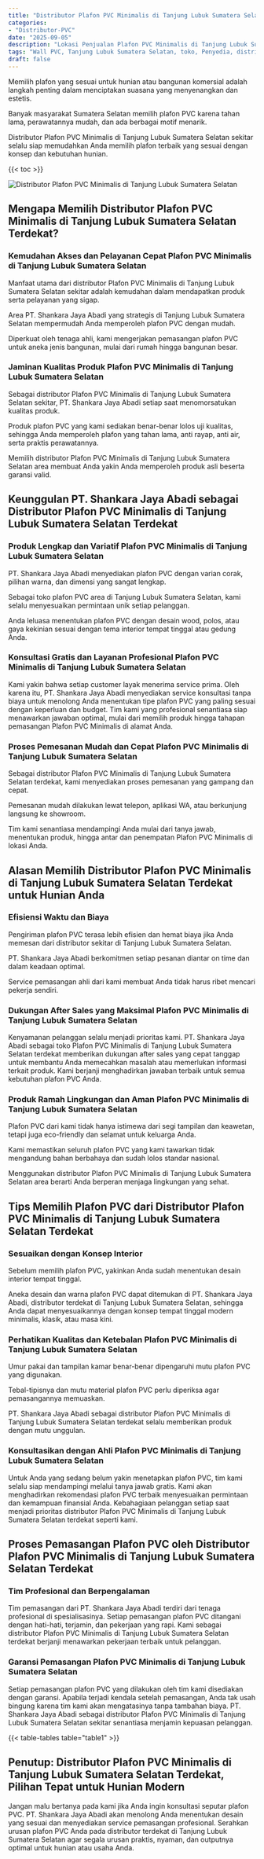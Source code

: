 ```yaml
---
title: "Distributor Plafon PVC Minimalis di Tanjung Lubuk Sumatera Selatan"
categories: 
- "Distributor-PVC"
date: "2025-09-05"
description: "Lokasi Penjualan Plafon PVC Minimalis di Tanjung Lubuk Sumatera Selatan untuk tempat tinggal, office, dan ritel. Produk unggulan, pilihan motif, variasi warna modern, beserta jasa instalasi ditangani oleh teknisi ahli serta kepastian resmi!|Servis penyediaan Plafon PVC Minimalis di Tanjung Lubuk Sumatera Selatan untuk kebutuhan tempat tinggal, perkantoran, atau gerai, beserta material unggulan dan penempatan oleh tim berpengalaman serta garansi resmi.|Pilihan Plafon PVC Minimalis di Tanjung Lubuk Sumatera Selatan yang terpercaya untuk hunian, perkantoran, serta toko, dengan panel unggulan dan penempatan ditangani oleh teknisi berpengalaman dan jaminan resmi.|Distribusi Plafon PVC Minimalis di Tanjung Lubuk Sumatera Selatan untuk tempat tinggal, perkantoran, dan ritel, dengan produk berkualitas dan instalasi ditangani oleh tim ahli, dilengkapi beserta kepastian resmi.}"
tags: "Wall PVC, Tanjung Lubuk Sumatera Selatan, toko, Penyedia, distributor"
draft: false
---
```


Memilih plafon yang sesuai untuk hunian atau bangunan komersial adalah langkah penting dalam menciptakan suasana yang menyenangkan dan estetis.

Banyak masyarakat Sumatera Selatan memilih plafon PVC karena tahan lama, perawatannya mudah, dan ada berbagai motif menarik.

Distributor Plafon PVC Minimalis di Tanjung Lubuk Sumatera Selatan sekitar selalu siap memudahkan Anda memilih plafon terbaik yang sesuai dengan konsep dan kebutuhan hunian.

{{< toc >}}

![Distributor Plafon PVC Minimalis di Tanjung Lubuk Sumatera Selatan](/images/Distributor-PVC/Distributor-Plafon-PVC-Minimalis-di-Tanjung-Lubuk-Sumatera-Selatan.png)


## Mengapa Memilih Distributor Plafon PVC Minimalis di Tanjung Lubuk Sumatera Selatan Terdekat?

### Kemudahan Akses dan Pelayanan Cepat Plafon PVC Minimalis di Tanjung Lubuk Sumatera Selatan

Manfaat utama dari distributor Plafon PVC Minimalis di Tanjung Lubuk Sumatera Selatan sekitar adalah kemudahan dalam mendapatkan produk serta pelayanan yang sigap.

Area PT. Shankara Jaya Abadi yang strategis di Tanjung Lubuk Sumatera Selatan mempermudah Anda memperoleh plafon PVC dengan mudah.

Diperkuat oleh tenaga ahli, kami mengerjakan pemasangan plafon PVC untuk aneka jenis bangunan, mulai dari rumah hingga bangunan besar.

### Jaminan Kualitas Produk Plafon PVC Minimalis di Tanjung Lubuk Sumatera Selatan

Sebagai distributor Plafon PVC Minimalis di Tanjung Lubuk Sumatera Selatan sekitar, PT. Shankara Jaya Abadi setiap saat menomorsatukan kualitas produk.

Produk plafon PVC yang kami sediakan benar-benar lolos uji kualitas, sehingga Anda memperoleh plafon yang tahan lama, anti rayap, anti air, serta praktis perawatannya.

Memilih distributor Plafon PVC Minimalis di Tanjung Lubuk Sumatera Selatan area membuat Anda yakin Anda memperoleh produk asli beserta garansi valid.

## Keunggulan PT. Shankara Jaya Abadi sebagai Distributor Plafon PVC Minimalis di Tanjung Lubuk Sumatera Selatan Terdekat

### Produk Lengkap dan Variatif Plafon PVC Minimalis di Tanjung Lubuk Sumatera Selatan

PT. Shankara Jaya Abadi menyediakan plafon PVC dengan varian corak, pilihan warna, dan dimensi yang sangat lengkap.

Sebagai toko plafon PVC area di Tanjung Lubuk Sumatera Selatan, kami selalu menyesuaikan permintaan unik setiap pelanggan.

Anda leluasa menentukan plafon PVC dengan desain wood, polos, atau gaya kekinian sesuai dengan tema interior tempat tinggal atau gedung Anda.

### Konsultasi Gratis dan Layanan Profesional Plafon PVC Minimalis di Tanjung Lubuk Sumatera Selatan

Kami yakin bahwa setiap customer layak menerima service prima. Oleh karena itu, PT. Shankara Jaya Abadi menyediakan service konsultasi tanpa biaya untuk menolong Anda menentukan tipe plafon PVC yang paling sesuai dengan keperluan dan budget. Tim kami yang profesional senantiasa siap menawarkan jawaban optimal, mulai dari memilih produk hingga tahapan pemasangan Plafon PVC Minimalis di alamat Anda.

### Proses Pemesanan Mudah dan Cepat Plafon PVC Minimalis di Tanjung Lubuk Sumatera Selatan

Sebagai distributor Plafon PVC Minimalis di Tanjung Lubuk Sumatera Selatan terdekat, kami menyediakan proses pemesanan yang gampang dan cepat.

Pemesanan mudah dilakukan lewat telepon, aplikasi WA, atau berkunjung langsung ke showroom.

Tim kami senantiasa mendampingi Anda mulai dari tanya jawab, menentukan produk, hingga antar dan penempatan Plafon PVC Minimalis di lokasi Anda.

## Alasan Memilih Distributor Plafon PVC Minimalis di Tanjung Lubuk Sumatera Selatan Terdekat untuk Hunian Anda

### Efisiensi Waktu dan Biaya

Pengiriman plafon PVC terasa lebih efisien dan hemat biaya jika Anda memesan dari distributor sekitar di Tanjung Lubuk Sumatera Selatan.

PT. Shankara Jaya Abadi berkomitmen setiap pesanan diantar on time dan dalam keadaan optimal.

Service pemasangan ahli dari kami membuat Anda tidak harus ribet mencari pekerja sendiri.

### Dukungan After Sales yang Maksimal Plafon PVC Minimalis di Tanjung Lubuk Sumatera Selatan

Kenyamanan pelanggan selalu menjadi prioritas kami. PT. Shankara Jaya Abadi sebagai toko Plafon PVC Minimalis di Tanjung Lubuk Sumatera Selatan terdekat memberikan dukungan after sales yang cepat tanggap untuk membantu Anda memecahkan masalah atau memerlukan informasi terkait produk. Kami berjanji menghadirkan jawaban terbaik untuk semua kebutuhan plafon PVC Anda.

### Produk Ramah Lingkungan dan Aman Plafon PVC Minimalis di Tanjung Lubuk Sumatera Selatan

Plafon PVC dari kami tidak hanya istimewa dari segi tampilan dan keawetan, tetapi juga eco-friendly dan selamat untuk keluarga Anda.

Kami memastikan seluruh plafon PVC yang kami tawarkan tidak mengandung bahan berbahaya dan sudah lolos standar nasional.

Menggunakan distributor Plafon PVC Minimalis di Tanjung Lubuk Sumatera Selatan area berarti Anda berperan menjaga lingkungan yang sehat.

## Tips Memilih Plafon PVC dari Distributor Plafon PVC Minimalis di Tanjung Lubuk Sumatera Selatan Terdekat

### Sesuaikan dengan Konsep Interior

Sebelum memilih plafon PVC, yakinkan Anda sudah menentukan desain interior tempat tinggal.

Aneka desain dan warna plafon PVC dapat ditemukan di PT. Shankara Jaya Abadi, distributor terdekat di Tanjung Lubuk Sumatera Selatan, sehingga Anda dapat menyesuaikannya dengan konsep tempat tinggal modern minimalis, klasik, atau masa kini.

### Perhatikan Kualitas dan Ketebalan Plafon PVC Minimalis di Tanjung Lubuk Sumatera Selatan

Umur pakai dan tampilan kamar benar-benar dipengaruhi mutu plafon PVC yang digunakan.

Tebal-tipisnya dan mutu material plafon PVC perlu diperiksa agar pemasangannya memuaskan.

PT. Shankara Jaya Abadi sebagai distributor Plafon PVC Minimalis di Tanjung Lubuk Sumatera Selatan terdekat selalu memberikan produk dengan mutu unggulan.

### Konsultasikan dengan Ahli Plafon PVC Minimalis di Tanjung Lubuk Sumatera Selatan

Untuk Anda yang sedang belum yakin menetapkan plafon PVC, tim kami selalu siap mendampingi melalui tanya jawab gratis. Kami akan menghadirkan rekomendasi plafon PVC terbaik menyesuaikan permintaan dan kemampuan finansial Anda. Kebahagiaan pelanggan setiap saat menjadi prioritas distributor Plafon PVC Minimalis di Tanjung Lubuk Sumatera Selatan terdekat seperti kami.

## Proses Pemasangan Plafon PVC oleh Distributor Plafon PVC Minimalis di Tanjung Lubuk Sumatera Selatan Terdekat

### Tim Profesional dan Berpengalaman

Tim pemasangan dari PT. Shankara Jaya Abadi terdiri dari tenaga profesional di spesialisasinya. Setiap pemasangan plafon PVC ditangani dengan hati-hati, terjamin, dan pekerjaan yang rapi. Kami sebagai distributor Plafon PVC Minimalis di Tanjung Lubuk Sumatera Selatan terdekat berjanji menawarkan pekerjaan terbaik untuk pelanggan.

### Garansi Pemasangan Plafon PVC Minimalis di Tanjung Lubuk Sumatera Selatan

Setiap pemasangan plafon PVC yang dilakukan oleh tim kami disediakan dengan garansi. Apabila terjadi kendala setelah pemasangan, Anda tak usah bingung karena tim kami akan mengatasinya tanpa tambahan biaya. PT. Shankara Jaya Abadi sebagai distributor Plafon PVC Minimalis di Tanjung Lubuk Sumatera Selatan sekitar senantiasa menjamin kepuasan pelanggan.

{{< table-tables table="table1" >}}

## Penutup: Distributor Plafon PVC Minimalis di Tanjung Lubuk Sumatera Selatan Terdekat, Pilihan Tepat untuk Hunian Modern

Jangan malu bertanya pada kami jika Anda ingin konsultasi seputar plafon PVC. PT. Shankara Jaya Abadi akan menolong Anda menentukan desain yang sesuai dan menyediakan service pemasangan profesional. Serahkan urusan plafon PVC Anda pada distributor terdekat di Tanjung Lubuk Sumatera Selatan agar segala urusan praktis, nyaman, dan outputnya optimal untuk hunian atau usaha Anda.